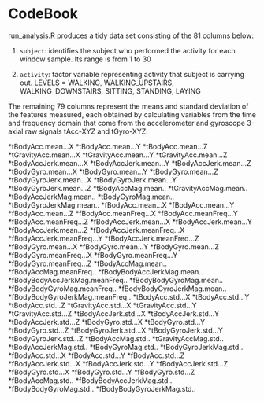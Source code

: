 CodeBook
===========

run_analysis.R produces a tidy data set consisting of the 81 columns below:

1. `subject`: identifies the subject who performed the activity for each window sample. Its range is from 1 to 30

2. `activity`: factor variable representing activity that subject is carrying out. LEVELS = WALKING, WALKING_UPSTAIRS, WALKING_DOWNSTAIRS, SITTING, STANDING, LAYING 

The remaining 79 columns represent the means and standard deviation of the features measured, each obtained by calculating variables from the time and frequency domain that come from the accelerometer and gyroscope 3-axial raw signals tAcc-XYZ and tGyro-XYZ.

*tBodyAcc.mean...X
*tBodyAcc.mean...Y
*tBodyAcc.mean...Z
*tGravityAcc.mean...X
*tGravityAcc.mean...Y
*tGravityAcc.mean...Z
*tBodyAccJerk.mean...X
*tBodyAccJerk.mean...Y
*tBodyAccJerk.mean...Z
*tBodyGyro.mean...X
*tBodyGyro.mean...Y
*tBodyGyro.mean...Z
*tBodyGyroJerk.mean...X
*tBodyGyroJerk.mean...Y
*tBodyGyroJerk.mean...Z
*tBodyAccMag.mean..
*tGravityAccMag.mean..
*tBodyAccJerkMag.mean..
*tBodyGyroMag.mean..
*tBodyGyroJerkMag.mean..
*fBodyAcc.mean...X
*fBodyAcc.mean...Y
*fBodyAcc.mean...Z
*fBodyAcc.meanFreq...X
*fBodyAcc.meanFreq...Y
*fBodyAcc.meanFreq...Z
*fBodyAccJerk.mean...X
*fBodyAccJerk.mean...Y
*fBodyAccJerk.mean...Z
*fBodyAccJerk.meanFreq...X
*fBodyAccJerk.meanFreq...Y
*fBodyAccJerk.meanFreq...Z
*fBodyGyro.mean...X
*fBodyGyro.mean...Y
*fBodyGyro.mean...Z
*fBodyGyro.meanFreq...X
*fBodyGyro.meanFreq...Y
*fBodyGyro.meanFreq...Z
*fBodyAccMag.mean..
*fBodyAccMag.meanFreq..
*fBodyBodyAccJerkMag.mean..
*fBodyBodyAccJerkMag.meanFreq..
*fBodyBodyGyroMag.mean..
*fBodyBodyGyroMag.meanFreq..
*fBodyBodyGyroJerkMag.mean..
*fBodyBodyGyroJerkMag.meanFreq..
*tBodyAcc.std...X
*tBodyAcc.std...Y
*tBodyAcc.std...Z
*tGravityAcc.std...X
*tGravityAcc.std...Y
*tGravityAcc.std...Z
*tBodyAccJerk.std...X
*tBodyAccJerk.std...Y
*tBodyAccJerk.std...Z
*tBodyGyro.std...X
*tBodyGyro.std...Y
*tBodyGyro.std...Z
*tBodyGyroJerk.std...X
*tBodyGyroJerk.std...Y
*tBodyGyroJerk.std...Z
*tBodyAccMag.std..
*tGravityAccMag.std..
*tBodyAccJerkMag.std..
*tBodyGyroMag.std..
*tBodyGyroJerkMag.std..
*fBodyAcc.std...X
*fBodyAcc.std...Y
*fBodyAcc.std...Z
*fBodyAccJerk.std...X
*fBodyAccJerk.std...Y
*fBodyAccJerk.std...Z
*fBodyGyro.std...X
*fBodyGyro.std...Y
*fBodyGyro.std...Z
*fBodyAccMag.std..
*fBodyBodyAccJerkMag.std..
*fBodyBodyGyroMag.std..
*fBodyBodyGyroJerkMag.std..
